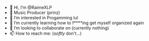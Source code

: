 - 👋 Hi, I’m @RaimeXLP
- 🎵 Music Producer (prinz)
- 👀 I’m interested in Progamming lul
- 🌱 I’m currently learning how to f****ing get myself organized again
- 💞️ I’m looking to collaborate on (currently nothing)
- 📫 How to reach me: (*softly* don't...)

<!---
RaimeXLP/RaimeXLP is a ✨ special ✨ repository because its `README.md` (this file) appears on your GitHub profile.
You can click the Preview link to take a look at your changes.
--->
